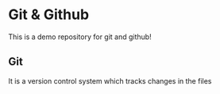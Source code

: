 # Git & Github

This is a demo repository for git and github!

## Git

It is a version control system which tracks changes in the files
